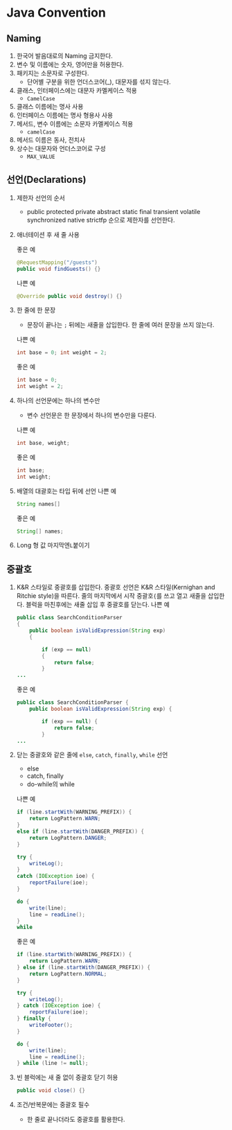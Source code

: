 # Java Convention

## Naming

1. 한국어 발음대로의 Naming 금지한다.
2. 변수 및 이름에는 숫자, 영어만을 허용한다.
3. 패키지는 소문자로 구성한다.
   * 단어별 구분을 위한 언더스코어(_), 대문자를 섞지 않는다.
4. 클래스, 인터페이스에는 대문자 카멜케이스 적용
   * `CamelCase`
5. 클래스 이름에는 명사 사용
6. 인터페이스 이름에는 명사 형용사 사용
7. 메서드, 변수 이름에는 소문자 카멜케이스 적용
   * `camelCase`
8. 메서드 이름은 동사, 전치사
9. 상수는 대문자와 언더스코어로 구성
   * `MAX_VALUE`

## 선언(Declarations)

1. 제한자 선언의 순서

   * public protected private abstract static final transient volatile synchronized native strictfp 순으로 제한자를 선언한다.

2. 애너테이션 후 새 줄 사용

   좋은 예

   ```java
   @RequestMapping("/guests")
   public void findGuests() {}
   ```

   나쁜 예

   ```java
   @Override public void destroy() {}
   ```

3. 한 줄에 한 문장

   * 문장이 끝나는 `;` 뒤에는 새줄을 삽입한다. 한 줄에 여러 문장을 쓰지 않는다.

   나쁜 예

   ```java
   int base = 0; int weight = 2;
   ```

   좋은 예

   ```java
   int base = 0;
   int weight = 2;
   ```

4. 하나의 선언문에는 하나의 변수만

   * 변수 선언문은 한 문장에서 하나의 변수만을 다룬다.

   나쁜 예

   ```java
   int base, weight;
   ```

   좋은 예

   ```java
   int base;
   int weight;
   ```

5. 배열의 대괄호는 타입 뒤에 선언
   나쁜 예

   ```java
   String names[]
   ```

   좋은 예

   ```java
   String[] names;
   ```

6. Long 형 값 마지막엔` L `붙이기

## 중괄호

1. K&R 스타일로 중괄호를 삽입한다.
   중괄호 선언은 K&R 스타일(Kernighan and Ritchie style)을 따른다.
   줄의 마지막에서 시작 중괄호`{`를 쓰고 열고 새줄을 삽입한다. 블럭을 마친후에는 새줄 삽입 후 중괄호를 닫는다.
   나쁜 예

   ```java
   public class SearchConditionParser
   {
       public boolean isValidExpression(String exp)
       {
   
           if (exp == null)
           {
               return false;
           }
   ...
   ```

   좋은 예

   ```java
   public class SearchConditionParser {
       public boolean isValidExpression(String exp) {
   
           if (exp == null) {
               return false;
           }
   ...
   ```

2. 닫는 중괄호와 같은 줄에 `else`, `catch`, `finally`, `while` 선언

   * else
   * catch, finally
   * do-while의 while

   나쁜 예

   ```java
   if (line.startWith(WARNING_PREFIX)) {
       return LogPattern.WARN;
   }
   else if (line.startWith(DANGER_PREFIX)) {
       return LogPattern.DANGER;
   }
   
   try {
       writeLog();
   }
   catch (IOException ioe) {
       reportFailure(ioe);
   }
   
   do {
       write(line);
       line = readLine();
   }
   while 
   ```

   좋은 예

   ```java
   if (line.startWith(WARNING_PREFIX)) {
       return LogPattern.WARN;
   } else if (line.startWith(DANGER_PREFIX)) {
       return LogPattern.NORMAL;
   } 
   
   try {
       writeLog();
   } catch (IOException ioe) {
       reportFailure(ioe);
   } finally {
       writeFooter();
   }
   
   do {
       write(line);
       line = readLine();
   } while (line != null);
   ```

3. 빈 블럭에는 새 줄 없이 중괄호 닫기 허용

   ```java
   public void close() {}
   ```

4. 조건/반복문에는 중괄호 필수

   * 한 줄로 끝나더라도 중괄호를 활용한다.